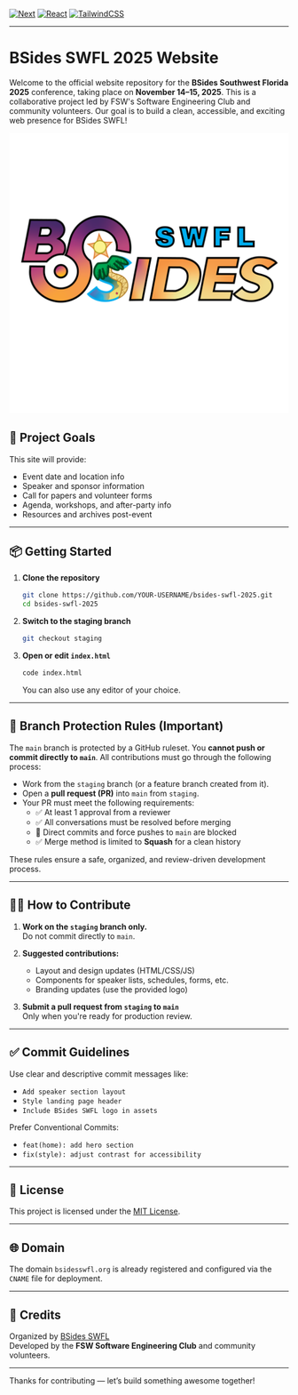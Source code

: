 [![Next](https://img.shields.io/badge/NextJS-v15.2.0-blue.svg?logo=next.js)](https://nextjs.org)
[![React](https://img.shields.io/badge/React-v19-teal.svg?logo=react)](https://react.dev)
[![TailwindCSS](https://img.shields.io/badge/Tailwind%20CSS-v4-lightblue.svg?logo=tailwindcss)](https://nextjs.org)

---

# BSides SWFL 2025 Website

Welcome to the official website repository for the **BSides Southwest Florida 2025** conference, taking place on **November 14–15, 2025**. This is a collaborative project led by FSW's Software Engineering Club and community volunteers. Our goal is to build a clean, accessible, and exciting web presence for BSides SWFL!

![BSides SWFL Logo](public/bsideslogo.png)

## 🧭 Project Goals

This site will provide:

- Event date and location info
- Speaker and sponsor information
- Call for papers and volunteer forms
- Agenda, workshops, and after-party info
- Resources and archives post-event

---

## 📦 Getting Started

1. **Clone the repository**

   ```bash
   git clone https://github.com/YOUR-USERNAME/bsides-swfl-2025.git
   cd bsides-swfl-2025
   ```

2. **Switch to the staging branch**

   ```bash
   git checkout staging
   ```

3. **Open or edit `index.html`**

   ```bash
   code index.html
   ```

   You can also use any editor of your choice.

---

## 🔐 Branch Protection Rules (Important)

The `main` branch is protected by a GitHub ruleset. You **cannot push or commit directly to `main`**. All contributions must go through the following process:

- Work from the `staging` branch (or a feature branch created from it).
- Open a **pull request (PR)** into `main` from `staging`.
- Your PR must meet the following requirements:
  - ✅ At least 1 approval from a reviewer
  - ✅ All conversations must be resolved before merging
  - 🚫 Direct commits and force pushes to `main` are blocked
  - ✅ Merge method is limited to **Squash** for a clean history

These rules ensure a safe, organized, and review-driven development process.

---

## 🧑‍💻 How to Contribute

1. **Work on the `staging` branch only.**  
   Do not commit directly to `main`.

2. **Suggested contributions:**

   - Layout and design updates (HTML/CSS/JS)
   - Components for speaker lists, schedules, forms, etc.
   - Branding updates (use the provided logo)

3. **Submit a pull request from `staging` to `main`**  
   Only when you're ready for production review.

---

## ✅ Commit Guidelines

Use clear and descriptive commit messages like:

- `Add speaker section layout`
- `Style landing page header`
- `Include BSides SWFL logo in assets`

Prefer Conventional Commits:

- `feat(home): add hero section`
- `fix(style): adjust contrast for accessibility`

---

## 🧾 License

This project is licensed under the [MIT License](LICENSE).

---

## 🌐 Domain

The domain `bsidesswfl.org` is already registered and configured via the `CNAME` file for deployment.

---

## 🙌 Credits

Organized by [BSides SWFL](https://bsidesswfl.org)  
Developed by the **FSW Software Engineering Club** and community volunteers.

---

Thanks for contributing — let’s build something awesome together!
